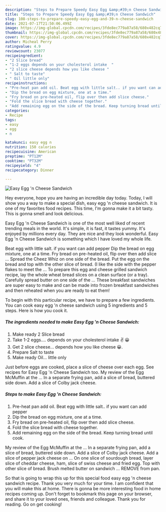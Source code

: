 ```yaml
---
description: "Steps to Prepare Speedy Easy Egg &amp;#39;n Cheese Sandwich"
title: "Steps to Prepare Speedy Easy Egg &amp;#39;n Cheese Sandwich"
slug: 108-steps-to-prepare-speedy-easy-egg-and-39-n-cheese-sandwich
date: 2021-07-17T21:50:06.499Z
image: https://img-global.cpcdn.com/recipes/3fde8ec779a87a58/680x482cq70/easy-egg-n-cheese-sandwich-recipe-main-photo.jpg
thumbnail: https://img-global.cpcdn.com/recipes/3fde8ec779a87a58/680x482cq70/easy-egg-n-cheese-sandwich-recipe-main-photo.jpg
cover: https://img-global.cpcdn.com/recipes/3fde8ec779a87a58/680x482cq70/easy-egg-n-cheese-sandwich-recipe-main-photo.jpg
author: Micheal Perry
ratingvalue: 4.9
reviewcount: 23077
recipeingredient:
- "2 Slice bread"
- "1-2 eggs depends on your cholesterol intake  "
- "2 slice cheese depends how you like cheese "
- " Salt to taste"
- " Oil little only"
recipeinstructions:
- "Pre-heat pan add oil. Beat egg with little salt.. if you want can add pepper"
- "Dip the bread on egg mixture, one at a time."
- "Fry bread on pre-heated oil, flip over then add slice cheese."
- "Fold the slice bread with cheese together."
- "Add remaining egg on the side of the bread. Keep turning bread until cook."
categories:
- Recipe
tags:
- easy
- egg
- n

katakunci: easy egg n 
nutrition: 150 calories
recipecuisine: American
preptime: "PT12M"
cooktime: "PT32M"
recipeyield: "4"
recipecategory: Dinner

---
```



![Easy Egg &#39;n Cheese Sandwich](https://img-global.cpcdn.com/recipes/3fde8ec779a87a58/680x482cq70/easy-egg-n-cheese-sandwich-recipe-main-photo.jpg)

Hey everyone, hope you are having an incredible day today. Today, I will show you a way to make a special dish, easy egg &#39;n cheese sandwich. It is one of my favorites food recipes. This time, I'm gonna make it a bit tasty. This is gonna smell and look delicious.

Easy Egg &#39;n Cheese Sandwich is one of the most well liked of recent trending meals in the world. It's simple, it is fast, it tastes yummy. It's enjoyed by millions every day. They are nice and they look wonderful. Easy Egg &#39;n Cheese Sandwich is something which I have loved my whole life.

Beat egg with little salt. if you want can add pepper Dip the bread on egg mixture, one at a time. Fry bread on pre-heated oil, flip over then add slice … Spread the Cheez Whiz on one side of the bread. Put the egg on the bread and top with the other slice of bread. (I like the side with the pepper flakes to meet the … To prepare this egg and cheese grilled sandwich recipe, lay the whole wheat bread slices on a clean surface (or a tray). Carefully spread butter on one side of the … These breakfast sandwiches are super easy to make and can be made into frozen breakfast sandwiches and then reheated when you are ready to eat them!


To begin with this particular recipe, we have to prepare a few ingredients. You can cook easy egg &#39;n cheese sandwich using 5 ingredients and 5 steps. Here is how you cook it.

<!--inarticleads1-->

##### The ingredients needed to make Easy Egg &#39;n Cheese Sandwich:

1. Make ready 2 Slice bread
1. Take 1-2 eggs.... depends on your cholesterol intake ✌ 😀
1. Get 2 slice cheese... depends how you like cheese 😀.
1. Prepare  Salt to taste
1. Make ready  Oil... little only


Just before eggs are cooked, place a slice of cheese over each egg. See recipes for Easy Egg &#39;n Cheese Sandwich too. My review of the Egg McMuffin at the … In a separate frying pan, add a slice of bread, buttered side down. Add a slice of Colby jack cheese. 

<!--inarticleads2-->

##### Steps to make Easy Egg &#39;n Cheese Sandwich:

1. Pre-heat pan add oil. Beat egg with little salt.. if you want can add pepper
1. Dip the bread on egg mixture, one at a time.
1. Fry bread on pre-heated oil, flip over then add slice cheese.
1. Fold the slice bread with cheese together.
1. Add remaining egg on the side of the bread. Keep turning bread until cook.


My review of the Egg McMuffin at the … In a separate frying pan, add a slice of bread, buttered side down. Add a slice of Colby jack cheese. Add a slice of pepper jack cheese on … On one slice of sourdough bread, layer slice of cheddar cheese, ham, slice of swiss cheese and fried egg. Top with other slice of bread. Brush melted butter on sandwich … REMOVE from pan. 

So that is going to wrap this up for this special food easy egg &#39;n cheese sandwich recipe. Thank you very much for your time. I am confident that you will make this at home. There is gonna be more interesting food in home recipes coming up. Don't forget to bookmark this page on your browser, and share it to your loved ones, friends and colleague. Thank you for reading. Go on get cooking!
